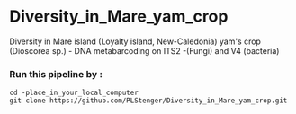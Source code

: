 # Diversity_in_Mare_yam_crop
Diversity in Mare island (Loyalty island, New-Caledonia) yam's crop (Dioscorea sp.) - DNA metabarcoding on ITS2 -(Fungi) and V4 (bacteria)

### Run this pipeline by :

    cd -place_in_your_local_computer
    git clone https://github.com/PLStenger/Diversity_in_Mare_yam_crop.git
